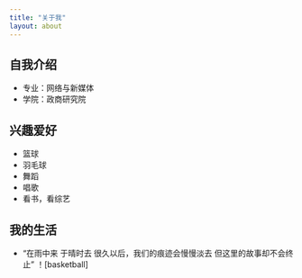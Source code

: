 ```yaml
---
title: "关于我"
layout: about
---
```


## 自我介绍
 - 专业：网络与新媒体
 - 学院：政商研究院

## 兴趣爱好
 - 篮球
 - 羽毛球
 - 舞蹈
 - 唱歌
 - 看书，看综艺

## 我的生活
 - “在雨中来 于晴时去 很久以后，我们的痕迹会慢慢淡去 但这里的故事却不会终止” ！[basketball]